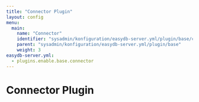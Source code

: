 ```yaml
---
title: "Connector Plugin"
layout: config
menu:
  main:
    name: "Connector"
    identifier: "sysadmin/konfiguration/easydb-server.yml/plugin/base/connector"
    parent: "sysadmin/konfiguration/easydb-server.yml/plugin/base"
    weight: 3
easydb-server.yml:
  - plugins.enable.base.connector
---
```

# Connector Plugin